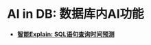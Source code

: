 # AI in DB: 数据库内AI功能<a name="ZH-CN_TOPIC_0000001199461604"></a>

-   **[智能Explain: SQL语句查询时间预测](智能Explain-SQL语句查询时间预测.md)**
